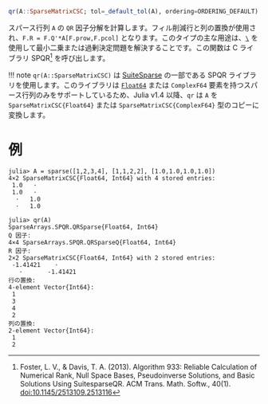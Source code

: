 ```julia
qr(A::SparseMatrixCSC; tol=_default_tol(A), ordering=ORDERING_DEFAULT) -> QRSparse
```

スパース行列 `A` の `QR` 因子分解を計算します。フィル削減行と列の置換が使用され、`F.R = F.Q'*A[F.prow,F.pcol]` となります。このタイプの主な用途は、[`\`](@ref) を使用して最小二乗または過剰決定問題を解決することです。この関数は C ライブラリ SPQR[^ACM933] を呼び出します。

!!! note
    `qr(A::SparseMatrixCSC)` は [SuiteSparse](https://github.com/DrTimothyAldenDavis/SuiteSparse) の一部である SPQR ライブラリを使用します。このライブラリは [`Float64`](@ref) または `ComplexF64` 要素を持つスパース行列のみをサポートしているため、Julia v1.4 以降、`qr` は `A` を `SparseMatrixCSC{Float64}` または `SparseMatrixCSC{ComplexF64}` 型のコピーに変換します。


# 例

```jldoctest
julia> A = sparse([1,2,3,4], [1,1,2,2], [1.0,1.0,1.0,1.0])
4×2 SparseMatrixCSC{Float64, Int64} with 4 stored entries:
 1.0   ⋅
 1.0   ⋅
  ⋅   1.0
  ⋅   1.0

julia> qr(A)
SparseArrays.SPQR.QRSparse{Float64, Int64}
Q 因子:
4×4 SparseArrays.SPQR.QRSparseQ{Float64, Int64}
R 因子:
2×2 SparseMatrixCSC{Float64, Int64} with 2 stored entries:
 -1.41421    ⋅
   ⋅       -1.41421
行の置換:
4-element Vector{Int64}:
 1
 3
 4
 2
列の置換:
2-element Vector{Int64}:
 1
 2
```

[^ACM933]: Foster, L. V., & Davis, T. A. (2013). Algorithm 933: Reliable Calculation of Numerical Rank, Null Space Bases, Pseudoinverse Solutions, and Basic Solutions Using SuitesparseQR. ACM Trans. Math. Softw., 40(1). [doi:10.1145/2513109.2513116](https://doi.org/10.1145/2513109.2513116)
